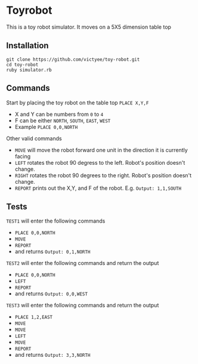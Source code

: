 # Toyrobot
This is a toy robot simulator. It moves on a 5X5 dimension table top

## Installation
    git clone https://github.com/victyee/toy-robot.git
    cd toy-robot
    ruby simulator.rb
    
## Commands
Start by placing the toy robot on the table top
    `PLACE X,Y,F`

- X and Y can be numbers from `0` to `4`
- F can be either `NORTH`, `SOUTH`, `EAST`, `WEST`
- Example `PLACE 0,0,NORTH`

Other valid commands
- `MOVE` will move the robot forward one unit in the direction it is currently facing
- `LEFT` rotates the robot 90 degress to the left. Robot's position doesn't change.
- `RIGHT` rotates the robot 90 degrees to the right. Robot's position doesn't change.
- `REPORT` prints out the X,Y, and F of the robot. E.g. `Output: 1,1,SOUTH`

## Tests
`TEST1` will enter the following commands
- `PLACE 0,0,NORTH`
- `MOVE`
- `REPORT`
- and returns `Output: 0,1,NORTH`
 
`TEST2` will enter the following commands and return the output
- `PLACE 0,0,NORTH`
- `LEFT`
- `REPORT`
- and returns `Output: 0,0,WEST`

`TEST3` will enter the following commands and return the output
- `PLACE 1,2,EAST`
- `MOVE`
- `MOVE`
- `LEFT`
- `MOVE`
- `REPORT`
- and returns `Output: 3,3,NORTH`
